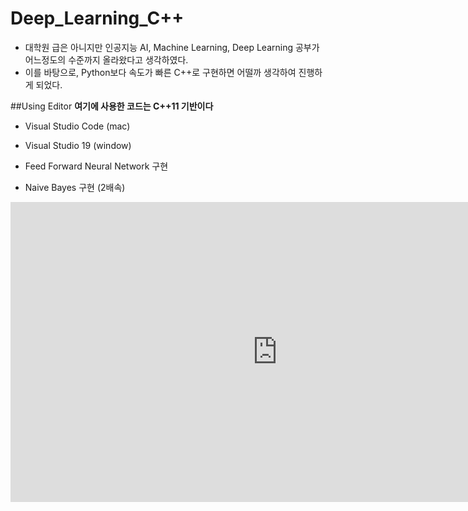 # Deep_Learning_C++

- 대학원 급은 아니지만 인공지능 AI, Machine Learning, Deep Learning 공부가 어느정도의 수준까지 올라왔다고 생각하였다.
- 이를 바탕으로, Python보다 속도가 빠른 C++로 구현하면 어떨까 생각하여 진행하게 되었다.



##Using Editor
**여기에 사용한 코드는 C++11 기반이다**
- Visual Studio Code   (mac)
- Visual Studio 19     (window)



- Feed Forward Neural Network 구현


- Naive Bayes 구현 (2배속)
<iframe width="854" height="480" src="https://www.youtube.com/embed/uhv_9Mhi-Q4" frameborder="0" allow="accelerometer; autoplay; clipboard-write; encrypted-media; gyroscope; picture-in-picture" allowfullscreen></iframe>
